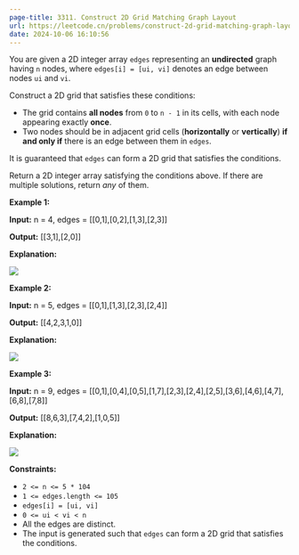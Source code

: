```yaml
---
page-title: 3311. Construct 2D Grid Matching Graph Layout
url: https://leetcode.cn/problems/construct-2d-grid-matching-graph-layout/description/
date: 2024-10-06 16:10:56
---
```

You are given a 2D integer array `edges` representing an **undirected** graph having `n` nodes, where `edges[i] = [ui, vi]` denotes an edge between nodes `ui` and `vi`.

Construct a 2D grid that satisfies these conditions:

-   The grid contains **all nodes** from `0` to `n - 1` in its cells, with each node appearing exactly **once**.
-   Two nodes should be in adjacent grid cells (**horizontally** or **vertically**) **if and only if** there is an edge between them in `edges`.

It is guaranteed that `edges` can form a 2D grid that satisfies the conditions.

Return a 2D integer array satisfying the conditions above. If there are multiple solutions, return *any* of them.

**Example 1:**

**Input:** n = 4, edges = \[\[0,1\],\[0,2\],\[1,3\],\[2,3\]\]

**Output:** \[\[3,1\],\[2,0\]\]

**Explanation:**

![](https://assets.leetcode.com/uploads/2024/08/11/screenshot-from-2024-08-11-14-07-59.png)

**Example 2:**

**Input:** n = 5, edges = \[\[0,1\],\[1,3\],\[2,3\],\[2,4\]\]

**Output:** \[\[4,2,3,1,0\]\]

**Explanation:**

![](https://assets.leetcode.com/uploads/2024/08/11/screenshot-from-2024-08-11-14-06-02.png)

**Example 3:**

**Input:** n = 9, edges = \[\[0,1\],\[0,4\],\[0,5\],\[1,7\],\[2,3\],\[2,4\],\[2,5\],\[3,6\],\[4,6\],\[4,7\],\[6,8\],\[7,8\]\]

**Output:** \[\[8,6,3\],\[7,4,2\],\[1,0,5\]\]

**Explanation:**

![](https://assets.leetcode.com/uploads/2024/08/11/screenshot-from-2024-08-11-14-06-38.png)

**Constraints:**

-   `2 <= n <= 5 * 104`
-   `1 <= edges.length <= 105`
-   `edges[i] = [ui, vi]`
-   `0 <= ui < vi < n`
-   All the edges are distinct.
-   The input is generated such that `edges` can form a 2D grid that satisfies the conditions.